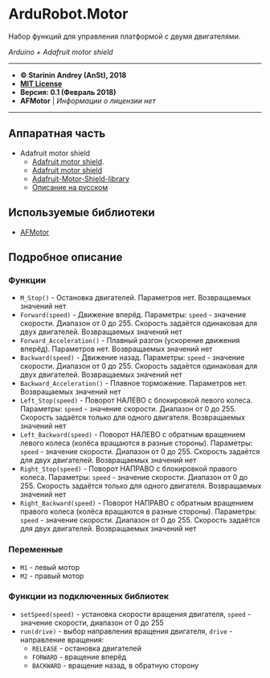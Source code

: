 # ArduRobot.Motor

Набор функций для управления платформой с двумя двигателями.

*Arduino + Adafruit motor shield*

***

* **&copy; Starinin Andrey (AnSt), 2018**
* **[MIT License](LICENSE)**
* **Версия: 0.1 (Февраль 2018)**
* **AFMotor** | *Информации о лицензии нет*

***

## Аппаратная часть
* Adafruit motor shield
	+ [Adafruit motor shield](https://www.adafruit.com/product/81#Learn).
	+ [Adafruit motor shield](https://learn.adafruit.com/adafruit-motor-shield)
	+ [Adafruit-Motor-Shield-library](https://github.com/adafruit/Adafruit-Motor-Shield-library)
	+ [Описание на русском](http://zelectro.cc/Adafruit_motor_shield)

## Используемые библиотеки
* [AFMotor](Library/AFMotor.zip)

## Подробное описание
### Функции
* `M_Stop()` - Остановка двигателей. Параметров нет. Возвращаемых значений нет
* `Forward(speed)` - Движение вперёд. Параметры: `speed` - значение скорости. Диапазон от 0 до 255. Скорость задаётся одинаковая для двух двигателей. Возвращаемых значений нет
* `Forward_Acceleration()` - Плавный разгон (ускорение движения вперёд). Параметров нет. Возвращаемых значений нет
* `Backward(speed)` - Движение назад. Параметры: `speed` - значение скорости. Диапазон от 0 до 255. Скорость задаётся одинаковая для двух двигателей. Возвращаемых значений нет
* `Backward_Acceleration()` - Плавное торможение. Параметров нет. Возвращаемых значений нет
* `Left_Stop(speed)` - Поворот НАЛЕВО с блокировкой левого колеса. Параметры: `speed` - значение скорости. Диапазон от 0 до 255. Скорость задаётся только для одного двигателя. Возвращаемых значений нет
* `Left_Backward(speed)` - Поворот НАЛЕВО с обратным вращением левого колеса (колёса вращаются в разные стороны). Параметры: `speed` - значение скорости. Диапазон от 0 до 255. Скорость задаётся для двух двигателей. Возвращаемых значений нет
* `Right_Stop(speed)` - Поворот НАПРАВО с блокировкой правого колеса. Параметры: `speed` - значение скорости. Диапазон от 0 до 255. Скорость задаётся только для одного двигателя. Возвращаемых значений нет
* `Right_Backward(speed)` - Поворот НАПРАВО с обратным вращением правого колеса (колёса вращаются в разные стороны). Параметры: `speed` - значение скорости. Диапазон от 0 до 255. Скорость задаётся для двух двигателей. Возвращаемых значений нет

### Переменные
* `M1` - левый мотор
* `M2` - правый мотор

### Функции из подключенных библиотек
* `setSpeed(speed)` - установка скорости вращения двигателя, `speed` - значение скорости, диапазон от 0 до 255
* `run(drive)` - выбор направления вращения двигателя, `drive` - направление вращения:
  + `RELEASE` - остановка двигателей
  + `FORWARD` - вращение вперёд
  + `BACKWARD` - вращение назад, в обратную сторону